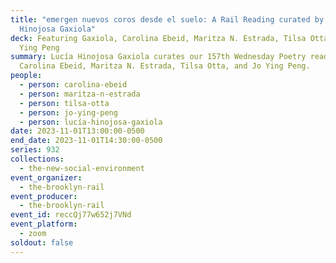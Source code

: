 ```yaml
---
title: "emergen nuevos coros desde el suelo: A Rail Reading curated by Lucía
  Hinojosa Gaxiola"
deck: Featuring Gaxiola, Carolina Ebeid, Maritza N. Estrada, Tilsa Otta, and Jo
  Ying Peng
summary: Lucía Hinojosa Gaxiola curates our 157th Wednesday Poetry reading with
  Carolina Ebeid, Maritza N. Estrada, Tilsa Otta, and Jo Ying Peng.
people:
  - person: carolina-ebeid
  - person: maritza-n-estrada
  - person: tilsa-otta
  - person: jo-ying-peng
  - person: lucía-hinojosa-gaxiola
date: 2023-11-01T13:00:00-0500
end_date: 2023-11-01T14:30:00-0500
series: 932
collections:
  - the-new-social-environment
event_organizer:
  - the-brooklyn-rail
event_producer:
  - the-brooklyn-rail
event_id: reccQj77w652j7VNd
event_platform:
  - zoom
soldout: false
---
```

